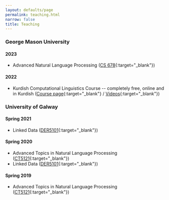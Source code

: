 ```yaml
---
layout: defaults/page
permalink: teaching.html
narrow: false
title: Teaching
---
```


### George Mason University

#### 2023

- Advanced Natural Language Processing ([CS 678](https://nlp.cs.gmu.edu/course/cs678-spring23/){:target="_blank"})

#### 2022

- Kurdish Computational Linguistics Course -- completely free, online and in Kurdish ([Course page](https://sinaahmadi.github.io/KurdishCL/){:target="_blank"} / [Videos](https://www.youtube.com/watch?v=cBuT4O4V2bk&list=PLkLLH3XpCIcHf6G0ZeKsq6558aPPr3UeV){:target="_blank"})

### University of Galway

#### Spring 2021

- Linked Data ([DER5101](http://www.nuigalway.ie/courses/taught-postgraduate-courses/computer-science-artificial-intelligence.html#course_outline){:target="_blank"})


#### Spring 2020 

- Advanced Topics in Natural Language Processing ([CT5121](http://www.nuigalway.ie/courses/taught-postgraduate-courses/computer-science-artificial-intelligence.html#course_outline){:target="_blank"})
- Linked Data ([DER5101](http://www.nuigalway.ie/engineering-informatics/information-technology/prospectivestudents/msccomputersciencedataanalytics/index.html/programmeinformation/){:target="_blank"})


#### Spring 2019

- Advanced Topics in Natural Language Processing ([CT5121](http://www.nuigalway.ie/courses/taught-postgraduate-courses/computer-science-artificial-intelligence.html#course_outline){:target="_blank"})

